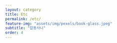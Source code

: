 ```yaml
---
layout: category
title: Etc
permalink: /etc/
feature-img: "assets/img/pexels/book-glass.jpeg"
subtitle: "잡동사니"
order: 4
---
```

